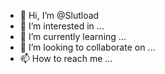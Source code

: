 - 👋 Hi, I’m @Slutload
- 👀 I’m interested in ...
- 🌱 I’m currently learning ...
- 💞️ I’m looking to collaborate on ...
- 📫 How to reach me ...

<!---
Slutload/Slutload is a ✨ special ✨ repository because its `README.md` (this file) appears on your GitHub profile.
You can click the Preview link to take a look at your changes.
--->

